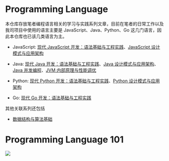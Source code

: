 
# Programming Language

本仓库存放笔者编程语言相关的学习与实践系列文章，目前在笔者的日常工作以及我司项目中使用的语言主要是 JavaScript、Java、Python、Go 这几门语言，因此本仓库也已该几类语言为主。

- JavaScript: [现代 JavaScript 开发：语法基础与工程实践](https://parg.co/bxN)、[JavaScript 设计模式与应用架构](https://parg.co/bxM)

- Java: [现代 Java 开发：语法基础与工程实践](https://parg.co/bgk)、[Java 设计模式与应用架构](https://parg.co/bgJ)、[Java 并发编程](https://parg.co/bgi)、[JVM 内部原理与性能调优](https://parg.co/bgL)

- Python: [现代 Python 开发：语法基础与工程实践](https://parg.co/bxt)、[Python 设计模式与应用架构](https://parg.co/bxV)

- Go: [现代 Go 开发：语法基础与工程实践](https://parg.co/bx8)

其他关联系列还包括
- [数据结构与算法基础](https://github.com/wxyyxc1992/Coder-Essentials/tree/master/AlgoDS/DataStructure-And-Algorithm-Fundamentals)


# Programming Language 101

![](https://coding.net/u/hoteam/p/Cache/git/raw/master/2016/11/2/xasadscdsavasdvasx.png)
